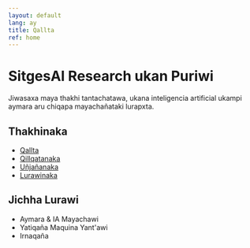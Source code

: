 ```yaml
---
layout: default
lang: ay
title: Qallta
ref: home
---
```


# SitgesAI Research ukan Puriwi

Jiwasaxa maya thakhi tantachatawa, ukana inteligencia artificial ukampi aymara aru chiqapa mayachañataki lurapxta.

## Thakhinaka

- [Qallta](index.md)
- [Qillqatanaka](bibliography.md)
- [Uñjañanaka](videos.md)
- [Lurawinaka](https://github.com/SitgesAI/julius-chat-system)

## Jichha Lurawi

- Aymara & IA Mayachawi
- Yatiqaña Maquina Yant'awi
- Irnaqaña
